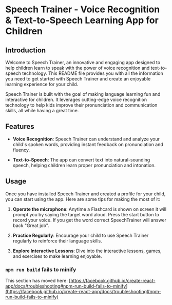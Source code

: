 # Speech Trainer - Voice Recognition & Text-to-Speech Learning App for Children

## Introduction

Welcome to Speech Trainer, an innovative and engaging app designed to help children learn to speak with the power of voice recognition and text-to-speech technology. This README file provides you with all the information you need to get started with Speech Trainer and create an enjoyable learning experience for your child.

Speech Trainer is built with the goal of making language learning fun and interactive for children. It leverages cutting-edge voice recognition technology to help kids improve their pronunciation and communication skills, all while having a great time.

## Features

- **Voice Recognition**: Speech Trainer can understand and analyze your child's spoken words, providing instant feedback on pronunciation and fluency.

- **Text-to-Speech**: The app can convert text into natural-sounding speech, helping children learn proper pronunciation and intonation.


## Usage

Once you have installed Speech Trainer and created a profile for your child, you can start using the app. Here are some tips for making the most of it:

1. **Operate the microphone**: Anytime a Flashcard is shown on screen it will prompt you by saying the target word aloud. Press the start button to record your voice. If you get the word correct SpeechTrainer will answer back "Great job".

2. **Practice Regularly**: Encourage your child to use Speech Trainer regularly to reinforce their language skills.

3. **Explore Interactive Lessons**: Dive into the interactive lessons, games, and exercises to make learning enjoyable.


### `npm run build` fails to minify

This section has moved here: [https://facebook.github.io/create-react-app/docs/troubleshooting#npm-run-build-fails-to-minify](https://facebook.github.io/create-react-app/docs/troubleshooting#npm-run-build-fails-to-minify)
